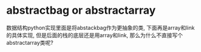 # abstractbag or abstractarray
数据结构python实现里面是将abstackbag作为更抽象的类, 下面再是array和link的具体实现, 但是后面的栈的底层还是用array和link, 那么为什么不直接写个abstractarray类呢?
